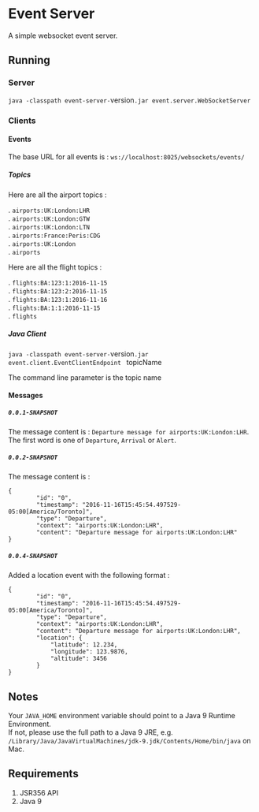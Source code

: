 # Event Server

A simple websocket event server.

## Running

### Server

`java -classpath event-server-`version`.jar event.server.WebSocketServer`

### Clients

#### Events

The base URL for all events is : `ws://localhost:8025/websockets/events/`

##### Topics

Here are all the airport topics :

. `airports:UK:London:LHR`  
. `airports:UK:London:GTW`  
. `airports:UK:London:LTN`  
. `airports:France:Peris:CDG`  
. `airports:UK:London`  
. `airports`

Here are all the flight topics :

. `flights:BA:123:1:2016-11-15`  
. `flights:BA:123:2:2016-11-15`  
. `flights:BA:123:1:2016-11-16`  
. `flights:BA:1:1:2016-11-15`  
. `flights`

##### Java Client

`java -classpath event-server-`version`.jar event.client.EventClientEndpoint ` topicName

The command line parameter is the topic name

#### Messages

##### `0.0.1-SNAPSHOT`

The message content is : `Departure message for airports:UK:London:LHR`.  
The first word is one of `Departure`, `Arrival` or `Alert`.

##### `0.0.2-SNAPSHOT`

The message content is : 
````
{
       	"id": "0",
       	"timestamp": "2016-11-16T15:45:54.497529-05:00[America/Toronto]",
       	"type": "Departure",
       	"context": "airports:UK:London:LHR",
       	"content": "Departure message for airports:UK:London:LHR"
}
````

##### `0.0.4-SNAPSHOT`

Added a location event with the following format :
````
{
       	"id": "0",
       	"timestamp": "2016-11-16T15:45:54.497529-05:00[America/Toronto]",
       	"type": "Departure",
       	"context": "airports:UK:London:LHR",
       	"content": "Departure message for airports:UK:London:LHR",
       	"location": {
       	    "latitude": 12.234,
       	    "longitude": 123.9876,
       	    "altitude": 3456
       	}
}
````

## Notes

Your `JAVA_HOME` environment variable should point to a Java 9 Runtime Environment.  
If not, please use the full path to a Java 9 JRE, e.g. `/Library/Java/JavaVirtualMachines/jdk-9.jdk/Contents/Home/bin/java` on Mac.

## Requirements

1. JSR356 API
2. Java 9
